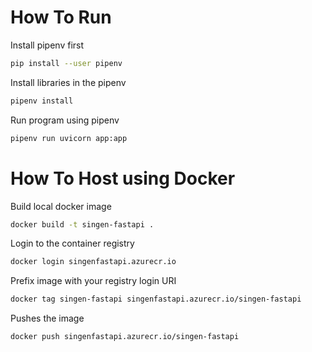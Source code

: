 # How To Run

Install pipenv first
```bash
pip install --user pipenv
```

Install libraries in the pipenv
```bash
pipenv install
```

Run program using pipenv
```bash
pipenv run uvicorn app:app
```

# How To Host using Docker

Build local docker image
```bash
docker build -t singen-fastapi .
```

Login to the container registry
```bash
docker login singenfastapi.azurecr.io
```

Prefix image with your registry login URI
```bash
docker tag singen-fastapi singenfastapi.azurecr.io/singen-fastapi
```

Pushes the image
```bash
docker push singenfastapi.azurecr.io/singen-fastapi
```

